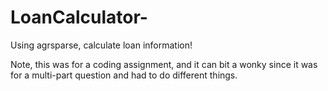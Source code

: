 # LoanCalculator-
Using agrsparse, calculate loan information!

Note, this was for a coding assignment, and it can bit a wonky since it was for a multi-part question and had to do different things.
